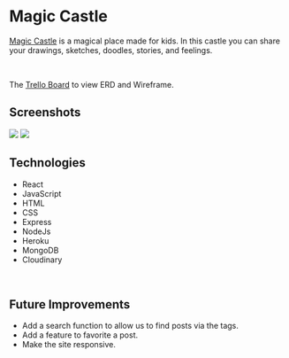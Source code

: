 <h1>Magic Castle</h1>

<a href="https://magic-castle.herokuapp.com/">Magic Castle</a> is a magical place made for kids. In this castle you can share your drawings, sketches, doodles, stories, and feelings.

<br>

The <a href="https://trello.com/b/3P8F6JVw/p4-magic-castle">Trello Board</a> to view ERD and Wireframe.
<br>

<h2>Screenshots</h2>

<img src="https://i.imgur.com/mtLPRbb.jpg">


<img src="https://i.imgur.com/KZEtkZH.png">


<br>

<h2>Technologies</h2>
<ul>
  <li>React</li>
  <li>JavaScript</li>
  <li>HTML</li>
  <li>CSS</li>
  <li>Express</li>
  <li>NodeJs</li>
  <li>Heroku</li>
  <li>MongoDB</li>
  <li>Cloudinary</li>
</ul>

<br>

<h2>Future Improvements</h2>
<ul>
  <li>Add a search function to allow us to find posts via the tags.</li>
  <li>Add a feature to favorite a post.</li>
  <li>Make the site responsive.</li>
</ul>
